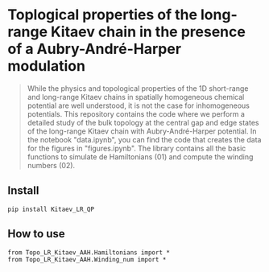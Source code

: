 # Toplogical properties of the long-range Kitaev chain in the presence of a Aubry-André-Harper modulation
> While the physics and topological properties of the 1D short-range and long-range Kitaev chains in spatially homogeneous chemical potential are well understood, it is not the case for inhomogeneous potentials. This repository contains the code where we perform a detailed study of the bulk topology at the central gap and edge states of the long-range Kitaev chain with Aubry-André-Harper potential. In the notebook "data.ipynb", you can find the code that creates the data for the figures in "figures.ipynb". The library contains all the basic functions to simulate de Hamiltonians (01) and compute the winding numbers (02).


## Install

`pip install Kitaev_LR_QP`

## How to use

```
from Topo_LR_Kitaev_AAH.Hamiltonians import *
from Topo_LR_Kitaev_AAH.Winding_num import *
```

